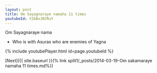 ```yaml
---
layout: post
title: Om Sayagnaraye namaha 11 times
youtubeId: Y2kBxJN7RuY
---
```

 
 
Om Sayagnaraye nama 
 
 -  Who is with Asuras who are enemies of Yagna 
 
  
 
  
 
 
 
 
 
 


{% include youtubePlayer.html id=page.youtubeId %}
 
[Next]({{ site.baseurl }}{% link  split1/_posts/2014-03-19-Om sakamaraye namaha 11 times.md%})
 
